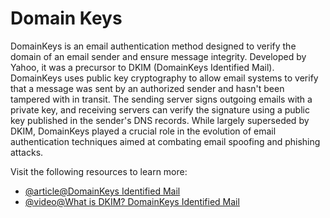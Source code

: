 # Domain Keys

DomainKeys is an email authentication method designed to verify the domain of an email sender and ensure message integrity. Developed by Yahoo, it was a precursor to DKIM (DomainKeys Identified Mail). DomainKeys uses public key cryptography to allow email systems to verify that a message was sent by an authorized sender and hasn't been tampered with in transit. The sending server signs outgoing emails with a private key, and receiving servers can verify the signature using a public key published in the sender's DNS records. While largely superseded by DKIM, DomainKeys played a crucial role in the evolution of email authentication techniques aimed at combating email spoofing and phishing attacks.

Visit the following resources to learn more:

- [@article@DomainKeys Identified Mail](https://www.brainkart.com/article/DomainKeys-Identified-Mail_8493/)
- [@video@What is DKIM? DomainKeys Identified Mail](https://www.youtube.com/watch?v=IBhO0akhMlQ)
